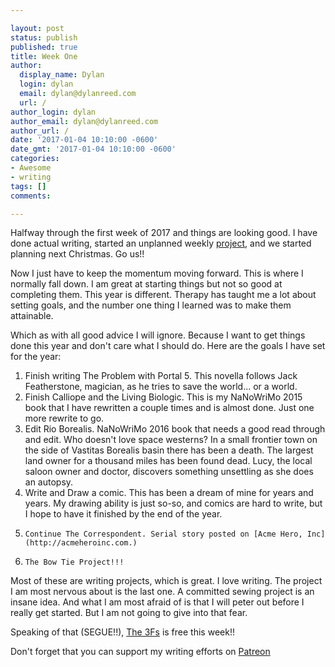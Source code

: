 ```yaml
---

layout: post
status: publish
published: true
title: Week One
author:
  display_name: Dylan
  login: dylan
  email: dylan@dylanreed.com
  url: /
author_login: dylan
author_email: dylan@dylanreed.com
author_url: /
date: '2017-01-04 10:10:00 -0600'
date_gmt: '2017-01-04 10:10:00 -0600'
categories:
- Awesome
- writing
tags: []
comments:

---
```

Halfway through the first week of 2017 and things are looking good. I have done actual writing, started an unplanned weekly [project](http://fancycadaver.com//2017/01/01/the-bow-tie-project-zero/), and we started planning next Christmas. Go us!!
 
Now I just have to keep the momentum moving forward. This is where I normally fall down. I am great at starting things but not so good at completing them. This year is different. Therapy has taught me a lot about setting goals, and the number one thing I learned was to make them attainable. 

Which as with all good advice I will ignore. Because I want to get things done this year and don't care what I should do. Here are the goals I have set for the year:

1. Finish writing The Problem with Portal 5. This novella follows Jack Featherstone, magician, as he tries to save the world... or a world.
2.  Finish Calliope and the Living Biologic. This is my NaNoWriMo 2015 book that I have rewritten a couple times and is almost done. Just one more rewrite to go.
3.   Edit Rio Borealis. NaNoWriMo 2016 book that needs a good read through and edit. Who doesn't love space westerns?  In a small frontier town on the side of Vastitas Borealis basin there has been a death. The largest land owner for a thousand miles has been found dead. Lucy, the local saloon owner and doctor, discovers something unsettling as she does an autopsy.
4.    Write and Draw a comic. This has been a dream of mine for years and years. My drawing ability is just so-so, and comics are hard to write, but I hope to have it finished by the end of the year.
5.     Continue The Correspondent. Serial story posted on [Acme Hero, Inc](http://acmeheroinc.com.)
6.     The Bow Tie Project!!!

Most of these are writing projects, which is great. I love writing. The project I am most nervous about is the last one. A committed sewing project is an insane idea. And what I am most afraid of is that I will peter out before I really get started. But I am not going to give into that fear. 

Speaking of that (SEGUE!!), [The 3Fs](https://www.amazon.com/Fs-Using-overcome-fear-failure-ebook/dp/B00L9MCJHK/ref=sr_1_3?ie=UTF8&qid=1483500343&sr=8-3&keywords=dylan+reed) is free this week!!

Don't forget that you can support my writing efforts on [Patreon](https://www.patreon.com/dylanreed)